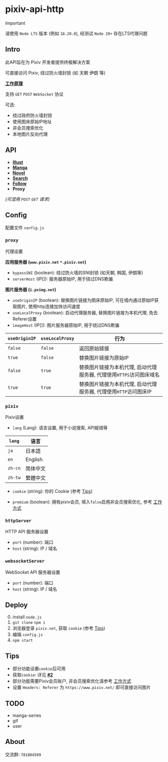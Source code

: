 # pixiv-api-http

> [!IMPORTANT]  
> 请使用 `Node LTS` 版本 (例如 `18.20.0`), 经测试 `Node 20+` 存在LTS代理问题

## Intro

此API旨在为 Pixiv 开发者提供终极解决方案

可直接访问 Pixiv, 绕过防火墙封锁 (如 天朝 伊朗 等)

**[工作原理](HowToWork.md)**

支持 `GET` `POST` `WebSocket` 协议

可选:

- 绕过政府防火墙封锁
- 使用图床原始IP地址
- 非会员搜索优化
- 本地图片反向代理

## API

- **[Illust](./core/api/module/illust/README.md)**
- **[Manga](core/api/module/manga/README.md)**
- **[Novel](./core/api/module/novel/README.md)**
- **[Search](./core/api/module/search/README.md)**
- **[Follow](core/api/module/follow/README.md)**
- **Proxy**

*(可混用 `POST` `GET` 请求)*

## Config

配置文件 `config.js`

### `proxy`

代理设置

**应用服务器 (`www.pixiv.net` `*.pixiv.net`)**

- `bypassSNI` (boolean): 绕过防火墙的SNI封锁 (如天朝, 韩国, 伊朗等)
- `serverHost` (IP[]): 服务器原始IP, 用于绕过DNS欺骗

**图片服务器 (`i.pximg.net`)**

- `useOriginIP` (boolean): 替换图片链接为图床原始IP, 可在墙内通过原始IP获取图片, 使用http连接加快访问速度
- `useLocalProxy` (boolean): 启动代理服务器, 替换图片链接为本机代理, 免去Referer设置
- `imageHost` (IP[]): 图片服务器原始IP, 用于绕过DNS欺骗

| **`useOriginIP`** | **`useLocalProxy`** | **行为**                                  |
|-------------------|---------------------|-----------------------------------------|
| `false`           | `false`             | 返回原始链接                                  |
| `true`            | `false`             | 替换图片链接为原始IP                             |
| `false`           | `true`              | 替换图片链接为本机代理, 启动代理服务器, 代理使用`HTTPS`访问图床域名 |
| `true`            | `true`              | 替换图片链接为本机代理, 启动代理服务器, 代理使用`HTTP`访问图床IP  |

### `pixiv`

Pixiv设置

- `lang` (Lang): 语言设置, 用于小说搜索, API报错等

| `lang`  | 语言      |
|---------|---------|
| `ja`    | 日本語     |
| `en`    | English |
| `zh-cn` | 简体中文    |
| `zh-tw` | 繁體中文    |

- `cookie` (string): 你的 Cookie (参考 [Tips](#Tips))

- `premium` (boolean): 拥有pixiv会员, 填入`false`启用非会员搜索优化, 参考 [工作方式](./HowToWork.md)

### `httpServer`

HTTP API 服务器设置

- `port` (number): 端口
- `host` (string): IP / 域名

### `websocketServer`

WebSocket API 服务器设置

- `port` (number): 端口
- `host` (string): IP / 域名

## Deploy

0. install `node.js`
1. `git clone` `npm i`
2. 浏览器登录 `pixiv.net`, 获取 `cookie` (参考 [Tips](#Tips))
3. 编辑 `config.js`
4. `npm start`

## Tips

- 部分功能设置`cookie`后可用
- 获取`cookie`: 详见 **[#2](https://github.com/Dituon/pixiv-api-http/issues/2#issuecomment-2282201060)**
- 部分功能需要Pixiv会员账户, 非会员搜索优化请参考 [工作方式](./HowToWork.md)
- 设置 `Headers: Referer` 为 `https://www.pixiv.net/` 即可直接访问图片

## TODO

- manga-series
- gif
- user

## About

交流群: `781804589`
